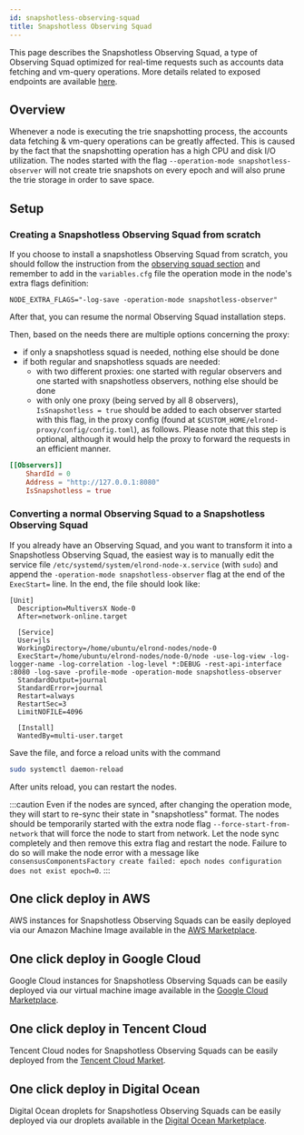 ```yaml
---
id: snapshotless-observing-squad
title: Snapshotless Observing Squad
---
```


[comment]: # (mx-abstract)

This page describes the Snapshotless Observing Squad, a type of Observing Squad optimized for real-time requests such as accounts data fetching and vm-query operations.
More details related to exposed endpoints are available [here](/sdk-and-tools/proxy#snapshotless-observers-support).

[comment]: # (mx-context-auto)

## Overview

Whenever a node is executing the trie snapshotting process, the accounts data fetching & vm-query operations can be greatly affected.
This is caused by the fact that the snapshotting operation has a high CPU and disk I/O utilization.
The nodes started with the flag `--operation-mode snapshotless-observer` will not create trie snapshots on every epoch and will also prune the trie storage in order to save space. 

[comment]: # (mx-context-auto)

## Setup

[comment]: # (mx-context-auto)

### Creating a Snapshotless Observing Squad from scratch

If you choose to install a snapshotless Observing Squad from scratch, you should follow the instruction from the [observing squad section](/integrators/observing-squad) and remember to add in the `variables.cfg` file the operation mode in the node's extra flags definition:
```
NODE_EXTRA_FLAGS="-log-save -operation-mode snapshotless-observer"
```
After that, you can resume the normal Observing Squad installation steps.

Then, based on the needs there are multiple options concerning the proxy:
* if only a snapshotless squad is needed, nothing else should be done
* if both regular and snapshotless squads are needed:
  * with two different proxies: one started with regular observers and one started with snapshotless observers, nothing else should be done
  * with only one proxy (being served by all 8 observers), `IsSnapshotless = true` should be added to each observer started with this flag, in the proxy config (found at `$CUSTOM_HOME/elrond-proxy/config/config.toml`), as follows. Please note that this step is optional, although it would help the proxy to forward the requests in an efficient manner.
```toml
[[Observers]]
    ShardId = 0
    Address = "http://127.0.0.1:8080"
    IsSnapshotless = true
```

[comment]: # (mx-context-auto)

### Converting a normal Observing Squad to a Snapshotless Observing Squad

If you already have an Observing Squad, and you want to transform it into a Snapshotless Observing Squad, the easiest way is to manually edit the service file `/etc/systemd/system/elrond-node-x.service` (with `sudo`) and append the `-operation-mode snapshotless-observer` flag at the end of the `ExecStart=` line.
In the end, the file should look like:
```
[Unit]
  Description=MultiversX Node-0
  After=network-online.target

  [Service]
  User=jls
  WorkingDirectory=/home/ubuntu/elrond-nodes/node-0
  ExecStart=/home/ubuntu/elrond-nodes/node-0/node -use-log-view -log-logger-name -log-correlation -log-level *:DEBUG -rest-api-interface :8080 -log-save -profile-mode -operation-mode snapshotless-observer
  StandardOutput=journal
  StandardError=journal
  Restart=always
  RestartSec=3
  LimitNOFILE=4096

  [Install]
  WantedBy=multi-user.target
```

Save the file, and force a reload units with the command
```bash
sudo systemctl daemon-reload
```

After units reload, you can restart the nodes.

:::caution
Even if the nodes are synced, after changing the operation mode, they will start to re-sync their state in 
"snapshotless" format. The nodes should be temporarily started with the extra node flag `--force-start-from-network` that will force the node to start from network. 
Let the node sync completely and then remove this extra flag and restart the node. 
Failure to do so will make the node error with a message like `consensusComponentsFactory create failed: epoch nodes configuration does not exist epoch=0`.
:::

[comment]: # (mx-context-auto)

## One click deploy in AWS
AWS instances for Snapshotless Observing Squads can be easily deployed via our Amazon Machine Image available in the [AWS Marketplace](https://aws.amazon.com/marketplace/pp/prodview-pbwpmtdtwmkgs).

[comment]: # (mx-context-auto)

## One click deploy in Google Cloud
Google Cloud instances for Snapshotless Observing Squads can be easily deployed via our virtual machine image available in the [Google Cloud Marketplace](https://console.cloud.google.com/marketplace/product/multiversx-gcp-markeplace/multiversx-snapshotless-observing-squad).

[comment]: # (mx-context-auto)

## One click deploy in Tencent Cloud
Tencent Cloud nodes for Snapshotless Observing Squads can be easily deployed from the [Tencent Cloud Market](https://www.tencentcloud.com/market/product/P20240326183001630223531).

[comment]: # (mx-context-auto)

## One click deploy in Digital Ocean
Digital Ocean droplets for Snapshotless Observing Squads can be easily deployed via our droplets available in the [Digital Ocean Marketplace](https://marketplace.digitalocean.com/apps/multiversx-observing-squad).
